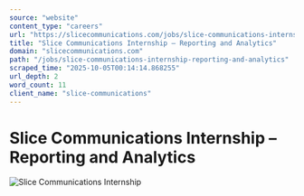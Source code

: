 ```yaml
---
source: "website"
content_type: "careers"
url: "https://slicecommunications.com/jobs/slice-communications-internship-reporting-and-analytics"
title: "Slice Communications Internship – Reporting and Analytics"
domain: "slicecommunications.com"
path: "/jobs/slice-communications-internship-reporting-and-analytics"
scraped_time: "2025-10-05T00:14:14.868255"
url_depth: 2
word_count: 11
client_name: "slice-communications"
---
```


# Slice Communications Internship – Reporting and Analytics

![Slice Communications Internship](https://slicecommunications.com/wp-content/uploads/2024/03/Slice-Communications-Internship-Reporting-and-Analytics-pdf-232x300.jpg)